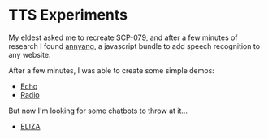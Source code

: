 TTS Experiments
======

My eldest asked me to recreate [SCP-079](https://scpwiki.net/scp-079), and after a few minutes of research I found [annyang](https://www.talater.com/annyang/), a javascript bundle to add speech recognition to any website.

After a few minutes, I was able to create some simple demos:

* [Echo](echo.html)
* [Radio](radio.html)

But now I'm looking for some chatbots to throw at it...

* [ELIZA](./ELIZA)
